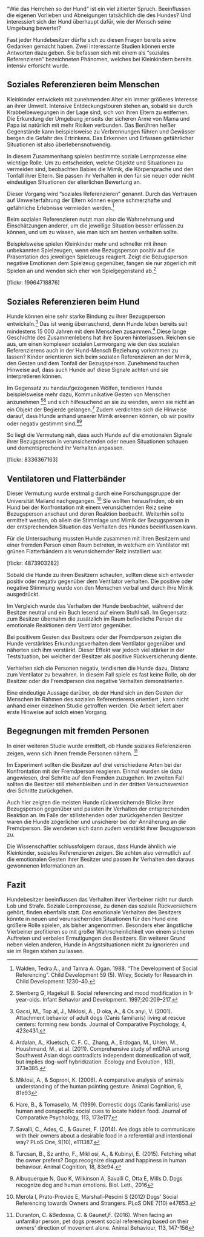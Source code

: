 “Wie das Herrchen so der Hund” ist ein viel zitierter Spruch. Beeinflussen die eigenen Vorlieben und Abneigungen tatsächlich die des Hundes? Und interessiert sich der Hund überhaupt dafür, wie der Mensch seine Umgebung bewertet? 

Fast jeder Hundebesitzer dürfte sich zu diesen Fragen bereits seine Gedanken gemacht haben. Zwei interessante Studien können erste Antworten dazu geben. Sie befassen sich mit einem als “soziales Referenzieren” bezeichneten Phänomen, welches bei Kleinkindern bereits intensiv erforscht wurde. 



## Soziales Referenzieren beim Menschen


Kleinkinder entwickeln mit zunehmenden Alter ein immer größeres Interesse an ihrer Umwelt. Intensive Entdeckungstouren stehen an, sobald sie durch Krabbelbewegungen in der Lage sind, sich von ihren Eltern zu entfernen. 
Die Erkundung der Umgebung jenseits der sicheren Arme von Mama und Papa ist natürlich mit mehr Risiken verbunden. Das Berühren heißer Gegenstände kann beispielsweise zu Verbrennungen führen und Gewässer bergen die Gefahr des Ertrinkens. Das Erkennen und Erfassen gefährlicher Situationen ist also überlebensnotwendig. 

In diesem Zusammenhang spielen bestimmte soziale Lernprozesse eine wichtige Rolle. 
Um zu entscheiden, welche Objekte und Situationen zu vermeiden sind, beobachten Babies die Mimik, die Körpersprache und den Tonfall ihrer Eltern. Sie passen ihr Verhalten in den für sie neuen oder nicht eindeutigen Situationen der elterlichen Bewertung an.

Dieser Vorgang wird “soziales Referenzieren” genannt. Durch das Vertrauen auf Umwelterfahrung der Eltern können eigene schmerzhafte und gefährliche Erlebnisse vermieden werden.[^1]

Beim sozialen Referenzieren nutzt man also die Wahrnehmung und Einschätzungen anderer, um die jeweilige Situation besser erfassen zu können, und um zu wissen, wie man sich am besten verhalten sollte.

Beispielsweise spielen Kleinkinder mehr und schneller mit ihnen unbekannten Spielzeugen, wenn eine Bezugsperson positiv auf die Präsentation des jeweiligen Spielzeugs reagiert. Zeigt die Bezugsperson negative Emotionen dem Spielzeug gegenüber, fangen sie nur zögerlich mit Spielen an und wenden sich eher von Spielgegenstand ab.[^2]


[flickr: 19964718876]



## Soziales Referenzieren beim Hund


Hunde können eine sehr starke Bindung zu ihrer Bezugsperson entwickeln.[^3]
Das ist wenig überraschend, denn Hunde leben bereits seit mindestens 15 000 Jahren mit dem Menschen zusammen.[^4] Diese lange Geschichte des Zusammenlebens hat ihre Spuren hinterlassen. Reichen sie aus, um einen komplexen sozialen Lernvorgang wie den des sozialen Referenzierens auch in der Hund-Mensch Beziehung vorkommen zu lassen?
Kinder orientieren sich beim sozialen Referenzieren an der Mimik, den Gesten und dem Tonfall der Bezugsperson. Zunehmend tauchen Hinweise auf, dass auch Hunde auf diese Signale achten und sie interpretieren können.


Im Gegensatz zu handaufgezogenen Wölfen, tendieren Hunde beispielsweise mehr dazu, Kommunikative Gesten von Menschen anzunehmen [^5][^6] und sich hilfesuchend an sie zu wenden, wenn sie nicht an ein Objekt der Begierde gelangen.[^7] Zudem verdichten sich die Hinweise darauf, dass Hunde anhand unserer Mimik erkennen können, ob wir positiv oder negativ gestimmt sind.[^8][^9] 

So liegt die Vermutung nah, dass auch Hunde auf die emotionalen Signale ihrer Bezugsperson in verunsichernden oder neuen Situationen schauen und dementsprechend ihr Verhalten anpassen. 

[flickr: 8336367163]
 
## Ventilatoren und Flatterbänder

Dieser Vermutung wurde erstmalig durch eine Forschungsgruppe der Universität Mailand nachgegangen. [^10] 
Sie wollten herausfinden, ob ein Hund bei der Konfrontation mit einem verunsichernden Reiz seine Bezugsperson anschaut und deren Reaktion beobacht. Weiterhin sollte ermittelt werden, ob allein die Stimmlage und Mimik der Bezugsperson in der entsprechenden Situation das Verhalten des Hundes beeinflussen kann. 

Für die Untersuchung mussten Hunde zusammen mit ihren Besitzern und einer fremden Person einen Raum betreten, in welchem ein Ventilator mit grünen Flatterbändern als verunsichernder Reiz installiert war. 

[flickr: 4873903282]

Sobald die Hunde zu ihren Besitzern schauten, sollten diese sich entweder positiv oder negativ gegenüber dem Ventilator verhalten. Die positive oder negative Stimmung wurde von den Menschen verbal und durch ihre Mimik ausgedrückt. 

Im Vergleich wurde das Verhalten der Hunde beobachtet, während der Besitzer neutral und ein Buch lesend auf einem Stuhl saß. Im Gegensatz zum Besitzer übernahm die zusätzlich im Raum befindliche Person die emotionale Reaktionen dem Ventilator gegenüber. 

Bei positivem Gesten des Besitzers oder der Fremdperson zeigten die Hunde verstärktes Erkundungsverhalten dem Ventilator gegenüber und näherten sich ihm verstärkt.
Dieser Effekt war jedoch viel stärker in der Testsituation, bei welcher der Besitzer als positive Rückversicherung diente. 

Verhielten sich die Personen negativ, tendierten die Hunde dazu, Distanz zum Ventilator zu bewahren. In diesem Fall spiele es fast keine Rolle, ob der Besitzer oder die Fremdperson das negative Verhalten demonstrierten.    

Eine eindeutige Aussage darüber, ob der Hund sich an den Gesten der Menschen im Rahmen des sozialen Referenzierens orientiert , kann nicht anhand einer einzelnen Studie getroffen werden. Die Arbeit liefert aber erste Hinweise auf solch einen Vorgang. 

## Begegnungen mit fremden Personen


In einer weiteren Studie wurde ermittelt, ob Hunde soziales Referenzieren zeigen, wenn sich ihnen fremde Personen nähern. [^11]

Im Experiment sollten die Besitzer auf drei verschiedene Arten bei der Konfrontation mit der Fremdperson reagieren. Einmal wurden sie dazu angewiesen, drei Schritte auf den Fremden zuzugehen. 
Im zweiten Fall sollten die Besitzer still stehenbleiben und in der dritten Versuchsversion drei Schritte zurückgehen.

Auch hier zeigten die meisten Hunde rückversichernde Blicke ihrer Bezugsperson gegenüber und passten ihr Verhalten der entsprechenden Reaktion an. Im Falle der stillstehenden oder zurückgehenden Besitzer waren die Hunde zögerlicher und unsicherer bei der Annäherung an die Fremdperson. Sie wendeten sich dann zudem verstärkt ihrer Bezugsperson zu.

Die Wissenschaftler schlussfolgern daraus, dass Hunde ähnlich wie Kleinkinder, soziales Referenzieren zeigen. Sie achten also vermutlich auf die emotionalen Gesten ihrer Besitzer und passen ihr Verhalten den daraus gewonnenen Informationen an. 

## Fazit

Hundebesitzer beeinflussen das Verhalten ihrer Vierbeiner nicht nur durch Lob und Strafe. Soziale Lernprozesse, zu denen das soziale Rückversichern gehört, finden ebenfalls statt.
Das emotionale Verhalten des Besitzers könnte in neuen und verunsichernden Situationen für den Hund eine größere Rolle spielen, als bisher angenommen. Besonders eher ängstliche Vierbeiner profitieren so mit großer Wahrscheinlichkeit von einem sicheren Auftreten und verbalen Ermutigungen des Besitzers. Ein weiterer Grund neben vielen anderen, Hunde in Angstsituationen nicht zu ignorieren und sie im Regen stehen zu lassen. 
 
[^1]: Walden, Tedra A., and Tamra A. Ogan. 1988. “The Development of Social Referencing”. Child Development 59 (5). Wiley, Society for Research in Child Development: 1230–40.

[^2]: Stenberg G, Hagekull B. Social referencing and mood modification in 1-year-olds. Infant Behavior and Development. 1997;20:209–217.

[^3]: Gacsi, M., Top   al, J., Miklosi,  A., D  oka, A., & Cs  anyi, V. (2001). Attachment behavior of  adult dogs (Canis familiaris) living at rescue centers: forming new bonds. Journal of Comparative Psychology, 4, 423e431.

[^4]: Ardalan, A., Kluetsch, C. F. C., Zhang, A., Erdogan, M., Uhlen, M., Houshmand, M.,  et al. (2011). Comprehensive study of mtDNA among Southwest Asian dogs contradicts independent domestication of wolf, but implies dog-wolf hybridization. Ecology and Evolution , 1(3), 373e385.

[^5]: Miklosi,  A., & Soproni, K. (2006). A comparative analysis of animals understanding  of the human pointing gesture. Animal Cognition, 9, 81e93

[^6]: Hare, B., & Tomasello, M. (1999). Domestic dogs (Canis familiaris) use human and conspecific social cues to locate hidden food. Journal of Comparative Psychology, 113, 173e177

[^7]: Savalli, C., Ades, C., & Gaunet, F. (2014). Are dogs able to communicate with their owners about a desirable food in a referential and intentional way? PLoS One, 9(10), e111387.

[^8]: Turcsan, B., Sz   antho, F., Mikl  osi,  A., & Kubinyi, E. (2015). Fetching what the owner  prefers? Dogs recognize disgust and happiness in human behaviour. Animal Cognition, 18, 83e94.

[^9]: Albuquerque N, Guo K, Wilkinson A, Savalli C, Otta E, Mills D. Dogs recognize dog and human emotions. Biol. Lett., 2016

[^10]:  Merola I, Prato-Previde E, Marshall-Pescini S (2012) Dogs' Social Referencing towards Owners and Strangers. PLoS ONE 7(10) e47653. 

[^11]:  Duranton, C. &Bedossa, C. &  Gaunet,F. (2016). When facing an unfamiliar person, pet dogs present social referencing based on their owners' direction of movement alone. Animal Behaviour, 113, 147-156
